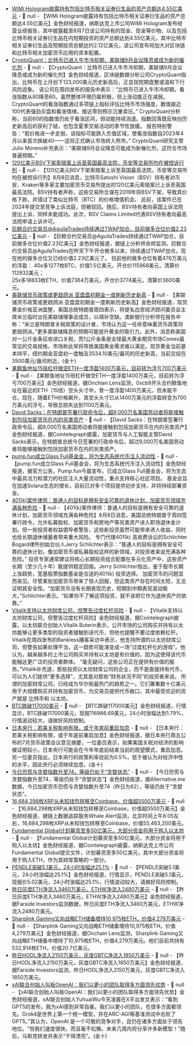 - [WiMi Hologram披露持有包括比特币相关证券衍生品的资产总额达4.55亿美元](https://www.prnewswire.com/news-releases/wimi-announces-total-cash-cash-equivalents-and-bitcoin-related-securities-derivatives-investments-reached-approximately-rmb-3-266-billion-usd-455-million-302524406.html) - 📰 null - 【WiMi Hologram披露持有包括比特币相关证券衍生品的资产总额达4.55亿美元】金色财经报道，纳斯达克上市公司WiMi Hologram发布经营业绩报告，其中披露截至8月7日该公司持有的现金、现金等价物、以及包括比特币相关证券衍生品在内短期投资的资产总额达到4.55亿美元，其中比特币相关证券衍生品及短期投资总额达约2.12亿美元，该公司宣布将加大对区块链和比特币相关加密货币应用的资本配置。
- [CryptoQuant：比特币已进入牛市冷却期，美联储9月会议降息或成为新的催化剂](https://www.theblock.co/post/366067/bitcoin-bullish-cooldown-phase-pause-uptrend-cryptoquant?utm_source=twitter&utm_medium=social) - 📰 null - 【CryptoQuant：比特币已进入牛市冷却期，美联储9月会议降息或成为新的催化剂】金色财经报道，区块链数据分析公司CryptoQuant指出，比特币在上月创下123,000美元历史新高后，正显现短期盘整或温和下行风险迹象。 
该公司在周四发布的报告中表示：“比特币已进入牛市冷却期，看涨指数从80降至60。虽然整体环境仍属积极，但上涨动能正在减弱。CryptoQuant的看涨指数通过多项链上指标评估比特币市场强度，数值接近100代表强劲买盘和看涨情绪，接近零则预示沉重卖压。” 
CryptoQuant分析称，当前60的指数值仍处于看涨区间，但动能持续消退。指数回落既反映创历史新高后的获利了结，也包含夏季交易活动的季节性放缓。 
报告特别警告：“若价格进一步走弱，该指标可能跌入负值区域，使看涨指数自2023年4月以来首次跌破40——这将正式确认市场转入熊市。” 
CryptoQuant研究主管Julio Moreno补充表示：“美联储9月会议降息可能成为新催化剂，这符合市场普遍预期。”
- [120亿美元BSV下架索赔案上诉至英国最高法院，币安等交易所均在被控诉行列](https://protos.com/12b-bsv-delisting-claim-against-binance-kraken-hits-uk-supreme-court/) - 📰 null - 【120亿美元BSV下架索赔案上诉至英国最高法院，币安等交易所均在被控诉行列】8月8日消息，比特币Satoshi Vision（BSV）持有者对币安、Kraken等多家主要加密货币交易所提出的120亿美元索赔案已上诉至英国最高法院。BSV持有者声称，这些交易所合谋在2019年将BSV下架，导致其价格下跌，并错过了类似比特币（BTC）的价格增值机会。 
此前，该案件已在2024年提交至竞争上诉法庭，但被驳回。随后，BSV持有者向英国上诉法院提出上诉，同样未能成功。此次，BSV Claims Limited代表BSV持有者向最高法院申请上诉许可。
- [巨鲸合约交易员@AguilaTrades持续通过TWAP加仓，目前做多仓位价值2.23亿美元]() - 📰 null - 【巨鲸合约交易员@AguilaTrades持续通过TWAP加仓，目前做多仓位价值2.23亿美元】金色财经报道，据链上分析师余烬监测，巨鲸合约交易员@AguilaTrades在昨天下午开仓做多以来，持续通过TWAP加仓。现在他的做多仓位又已经价值2.23亿美元了。 
目前他的做多仓位有着476万美元的浮盈： 
40x多1277枚BTC，价值1.5亿美元，开仓价115968美元，清算价112932美元；  
25x多18833枚ETH，价值7364万美元，开仓价3774美元，清算价3600美元。
- [美联储货币政策或更趋鸽派 亚盘盘初期金一度刷新历史新高]() - 📰 null - 【美联储货币政策或更趋鸽派 亚盘盘初期金一度刷新历史新高】金色财经报道，现货黄金价格亚洲盘整，美国总统特朗普周四表示，将提名白宫经济顾问委员会主席米兰临时出任美联储理事会成员，以填补空缺。澳新银行分析师在报告中称：“米兰是特朗普关税政策的设计者，市场认为这一任命意味着货币政策将更趋鸽派。”更多美联储降息的预期可能提升黄金的吸引力。此外，消息称美国对一公斤金条征收进口关税，而1公斤金条是全球最大黄金期货市场Comex最常见的交易规格，市场称此举将导致美国黄金需求难以满足。现货黄金当前基本持平，纽约期金亚盘初一度触及3534.10美元/盎司的历史新高，当前交投在3500美元/盎司附近。(金十)
- [某鲸鱼地址15倍杠杆做空ETH一度浮盈1400万美元，目前转为浮亏700万美元]() - 📰 null - 【某鲸鱼地址15倍杠杆做空ETH一度浮盈1400万美元，目前转为浮亏700万美元】金色财经报道，据Onchian Lens监测，0xcb9开头合约鲸鱼地址在最近的ETH（15倍）空头头寸中，曾一度浮盈1400万美元，但未能平仓。现在，随着ETH价格飙升，其空头头寸已从1400万美元的浮盈转变为700万美元的浮亏，导致总损失达到1100万美元。
- [David Sacks：在特朗普签署行政命令后，超9,000万名美国劳动者将能接触到包括加密货币在内的另类资产](https://x.com/Cointelegraph/status/1953614703512494217) - 📰 null - 【David Sacks：在特朗普签署行政命令后，超9,000万名美国劳动者将能接触到包括加密货币在内的另类资产】金色财经报道，据Cointelegraph披露，加密货币与人工智能主管David Sacks表示，在特朗普总统今日签署的行政命令后，超过9,000万名美国劳动者将能够接触到包括加密货币在内的另类资产。
- [pump.fun成立Glass Full基金会，将为生态系统代币注入流动性](https://x.com/pumpdotfun/status/1953603187728167095) - 📰 null - 【pump.fun成立Glass Full基金会，将为生态系统代币注入流动性】金色财经报道，据官方公告，Pump.fun今晨宣布，已成立Glass Full基金会，将为生态中最具活力和潜力的社区注入大量流动性，重点支持核心社区项目。 
基金会旨在加速Solana生态的增长，目前已对多个项目提供初步支持，并将持续部署资金。
- [401(k)案件律师：普通人的目标是拥有安全可靠的退休计划，加密货币领域充满各种危险](https://www.cnbc.com/2025/08/07/new-trump-executive-order-brings-new-investment-options-to-401ks.html) - 📰 null - 【401(k)案件律师：普通人的目标是拥有安全可靠的退休计划，加密货币领域充满各种危险】8月8日消息，美国总统特朗普于周四签署行政令，允许私募股权、加密货币和房地产等另类资产进入职场退休金计划。但一些投资者权益倡导者警告，这些新投资虽然可能带来诱人收益，同时也给长期退休储蓄者带来重大风险。 
专门代理401(k) 高收费诉讼的Schlichter Bogard律所创始合伙人Jerry Schlichter表示：“普通人的目标是拥有安全可靠的退休计划，像加密货币或私募股权这样的新领域，对投资者来说充满各种危险。” 
投资专家通常建议将核心长期投资组合配置在多元化资产中，这些资产长期（至少几十年）能提供稳定回报。Jerry Schlichter指出，鉴于股市长期上涨趋势，宽基股票指数基金是合适的401(k) 投资选择。 
加密货币的问题显而易见。尽管某些加密货币带来了惊人回报，但这类资产存在时间太短，无法证明其安全性。“加密货币没有长期表现历史，短期到中期表现波动极大，”Schlichter表示。“如果你不了解这项投资，就不该把它作为退休资产的依靠。”
- [Vitalik支持以太坊财库公司，但警告过度杠杆风险](https://cointelegraph.com/news/vitalik-buterin-backs-eth-treasury-firms-despite-leverage-concerns) - 📰 null - 【Vitalik支持以太坊财库公司，但警告过度杠杆风险】金色财经报道，据Cointelegraph披露，以太坊联合创始人Vitalik Buterin表示，公开市场的公司购买并持有以太坊能够让更多类型的投资者接触到该代币，但他也提醒不要过度依赖杠杆。 
Vitalik在周四发布的Bankless播客采访中表示，他支持所谓的以太坊财库公司，但警告如果处理不当，这一趋势可能演变成一场“过度杠杆化的游戏”。他认为，越来越多的上市公司购买并持有以太坊是有价值的，因为这使得该代币能触达更广泛的投资者群体。 
“毫无疑问，这些公司正在提供有价值的服务。”Vitalik补充道，那些投资以太坊财库公司的企业，而不是直接持有代币，可以为人们提供“更多选择”，尤其是对那些“财务状况不同”的投资者来说。 
所谓的加密财库公司，已经成为华尔街最热门的趋势之一。它们筹集数十亿美元用于大规模购买并持有加密货币，为交易员提供代币敞口，其中最受欢迎的资产就是 比特币和 以太坊。
- [BTC跌破117000美元]() - 📰 null - 【BTC跌破117000美元】金色财经报道，行情显示，BTC跌破117000美元，现报116986.69美元，24小时涨幅达到1.79%，行情波动较大，请做好风险控制。
- [日本央行：若美关税影响有限，或于年底前重启加息]() - 📰 null - 【日本央行：若美关税影响有限，或于年底前重启加息】金色财经报道，据日本央行周五公布的7月货币政策会议意见摘要，一位委员表示，如果美国关税对经济的影响被证明较小，日本央行可能会在今年年底前结束当前的观望模式，重启加息。另一位委员指出，日本央行的政策利率目前为0.5%，低于被认为对经济中性的水平，因此央行必须继续加息。(金十)
- [今日恐慌与贪婪指数升至74，等级仍处于“贪婪状态”](https://alternative.me/crypto/fear-and-greed-index/#google_vignette) - 📰 null - 【今日恐慌与贪婪指数升至74，等级仍处于“贪婪状态”】金色财经报道，据Alternative.me数据，今日加密货币恐慌与贪婪指数升至74（昨日为62），等级仍处于“贪婪状态”。
- [16,684,298枚XRP从未知钱包转移至Coinbase，价值超5500万美元](https://x.com/whale_alert/status/1953608434777047178) - 📰 null - 【16,684,298枚XRP从未知钱包转移至Coinbase，价值超5500万美元】金色财经报道，据链上数据追踪服务Whale Alert监测，北京时间上午8:05左右，16,684,298枚XRP从未知钱包转移至Coinbase，价值55,463,200美元。
- [Fundamental Global计划募资至多50亿美元，大部分资金将用于购入以太坊](https://x.com/Cointelegraph/status/1953607160799096926) - 📰 null - 【Fundamental Global计划募资至多50亿美元，大部分资金将用于购入以太坊】金色财经报道，据Cointelegraph披露，纳斯达克上市公司Fundamental Global提交文件，计划募资至多50亿美元，其中大部分资金将用于购入ETH，作为其财库策略的一部分。
- [PENDLE突破5.1美元，24小时涨幅达25.1%](https://www.coingecko.com/zh/%E6%95%B0%E5%AD%97%E8%B4%A7%E5%B8%81/pendle) - 📰 null - 【PENDLE突破5.1美元，24小时涨幅达25.1%】金色财经报道，行情显示，PENDLE突破5.1美元，现报价5.02美元，24小时涨幅达25.1%，行情波动较大，请做好风险控制。
- [昨日灰度ETH净流入3460万美元，ETHW净流入2480万美元](https://farside.co.uk/eth/) - 📰 null - 【昨日灰度ETH净流入3460万美元，ETHW净流入2480万美元】金色财经报道，据Farside Investors监测数据，昨日灰度ETH净流入3460万美元，ETHW净流入2480万美元。
- [Sharplink Gaming又向战略ETH储备增持10,975枚ETH，价值4,279万美元](https://x.com/OnchainLens/status/1953603595112525860) - 📰 null - 【Sharplink Gaming又向战略ETH储备增持10,975枚ETH，价值4,279万美元】金色财经报道，据Onchain Lens监测，Sharplink Gaming又向战略ETH储备中增持了10,975枚ETH，价值4,279万美元。他们目前共持有532,914枚ETH，价值20.7亿美元。
- [昨日HODL净流入2150万美元，灰度GBTC净流入1850万美元](https://farside.co.uk/btc/) - 📰 null - 【昨日HODL净流入2150万美元，灰度GBTC净流入1850万美元】金色财经报道，据Farside Investors监测，昨日HODL净流入2150万美元，灰度GBTC净流入1850万美元。
- [xAI联合创始人叫板OpenAI：我们以更小的团队取得多方面领先优势]() - 📰 null - 【xAI联合创始人叫板OpenAI：我们以更小的团队取得多方面领先优势】金色财经报道，xAI联合创始人YuhuaiWu今天凌晨在X平台发文表示：“看到GPT5的发布，我为xAI感到非常自豪。我们以更小的团队，在很多方面都领先。Grok4是世界上第一个统一模型，并在ARC-AGI等基准测试中击败了GPT5。”其认为，OpenAI 是一个可敬的竞争对手，且仍在诸多方面处于领先地位。“但我们速度很快，而且毫不松懈。未来几周内将分享许多新模型！”随后，马斯克转发并表示“干得漂亮”。(金十)
